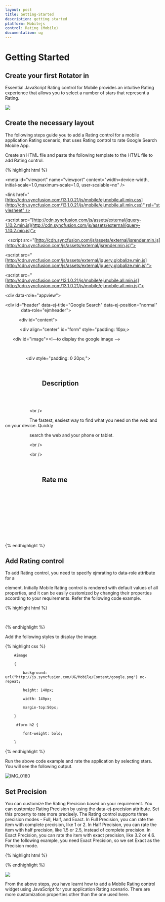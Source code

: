 ```yaml
---
layout: post
title: Getting-Started
description: getting started
platform: Mobilejs
control: Rating (Mobile)
documentation: ug
---
```


# Getting Started

## Create your first Rotator in 

Essential JavaScript Rating control for Mobile provides an intuitive Rating experience that allows you to select a number of stars that represent a Rating.


![](Getting-Started_images/Getting-Started_img1.png)

## Create the necessary layout

The following steps guide you to add a Rating control for a mobile application Rating scenario, that uses Rating control to rate Google Search Mobile App.

Create an HTML file and paste the following template to the HTML file to add Rating control.

{% highlight html %}


<!DOCTYPE html>

<html>

<head>

<meta id="viewport" name="viewport" content="width=device-width, initial-scale=1.0,maximum-scale=1.0, user-scalable=no" />

<title>Rating</title>

<link href="[http://cdn.syncfusion.com/13.1.0.21/js/mobile/ej.mobile.all.min.css](http://cdn.syncfusion.com/13.1.0.21/js/mobile/ej.mobile.all.min.css)" rel="stylesheet" />

<script src="[http://cdn.syncfusion.com/js/assets/external/jquery-1.10.2.min.js](http://cdn.syncfusion.com/js/assets/external/jquery-1.10.2.min.js)"></script>                

  <script src="[http://cdn.syncfusion.com/js/assets/external/jsrender.min.js](http://cdn.syncfusion.com/js/assets/external/jsrender.min.js)"></script>

<script src="[http://cdn.syncfusion.com/js/assets/external/jquery.globalize.min.js](http://cdn.syncfusion.com/js/assets/external/jquery.globalize.min.js)"></script>



<script src="[http://cdn.syncfusion.com/13.1.0.21/js/mobile/ej.mobile.all.min.js](http://cdn.syncfusion.com/13.1.0.21/js/mobile/ej.mobile.all.min.js)"></script>

</head>

<body>

<div data-role="appview">

<!-- Header control -->

<div id="header" data-ej-title="Google Search" data-ej-position="normal" 
             data-role="ejmheader"></div>

           <div id="content">

            <div align="center" id="form" style="padding: 10px;>

      <div id="image"><!—to display the google image -->

                </div>

                 <div style="padding: 0 20px;">

                    <h2>

                        Description

                    </h2>

                    <br />

                    The fastest, easiest way to find what you need on the web and on your device. Quickly

                    search the web and your phone or tablet.

                    <br />

                    <br />

                    <h2>

                        Rate me

                    </h2>

                </div>

 <!--Add Rating control here-->



                 </div>

</div>
        <!-- Scroll panel -->
        <div data-role="ejmscrollpanel" data-ej-target="content"></div>

</div>

</body>

</html>



{% endhighlight %}

## Add Rating control

To add Rating control, you need to specify ejmrating to data-role attribute for a <div> element. Initially Mobile Rating control is rendered with default values of all properties, and it can be easily customized by changing their properties according to your requirements. Refer the following code example.

{% highlight html %}

<!--Rating control--> 

<div data-role="ejmrating">



</div>



{% endhighlight %}



Add the following styles to display the image. 

{% highlight css %}

<!--Adds styles to display google image-->

        #image

        {

            background: url("http://js.syncfusion.com/UG/Mobile/Content/google.png") no-repeat;

            height: 140px;

            width: 140px;

            margin-top:50px;

        }

         #form h2 {

            font-weight: bold;

        }

{% endhighlight %}



Run the above code example and rate the application by selecting stars. You will see the following output.



![IMG_0180](Getting-Started_images/Getting-Started_img2.png)



## Set Precision

You can customize the Rating Precision based on your requirement. You can customize Rating Precision by using the data-ej-precision attribute. Set this property to rate more precisely. The Rating control supports three precision modes - Full, Half, and Exact. In Full Precision, you can rate the item with complete precision, like 1 or 2. In Half Precision, you can rate the item with half precision, like 1.5 or 2.5, instead of complete precision. In Exact Precision, you can rate the item with exact precision, like 3.2 or 4.6. For the following example, you need Exact Precision, so we set Exact as the Precision mode.


{% highlight html %}

<div data-role="ejmrating" data-ej-precision="exact">

</div>

{% endhighlight %}

![](Getting-Started_images/Getting-Started_img3.png)

From the above steps, you have learnt how to add a Mobile Rating control widget using JavaScript for your application Rating scenario. There are more customization properties other than the one used here.

